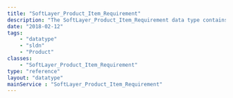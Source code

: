 ```yaml
---
title: "SoftLayer_Product_Item_Requirement"
description: "The SoftLayer_Product_Item_Requirement data type contains information relating to what requirements, if any, exist for an item. The requiredItemId local property is the item id that is required. "
date: "2018-02-12"
tags:
    - "datatype"
    - "sldn"
    - "Product"
classes:
    - "SoftLayer_Product_Item_Requirement"
type: "reference"
layout: "datatype"
mainService : "SoftLayer_Product_Item_Requirement"
---
```

